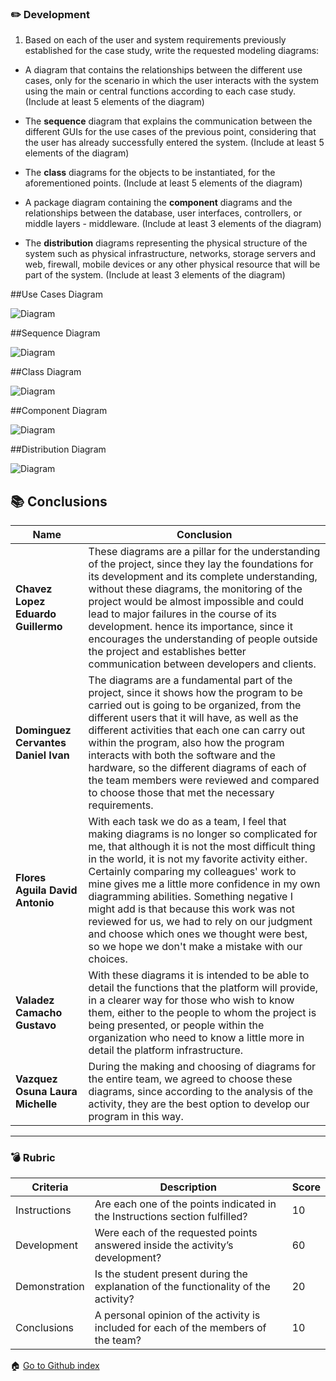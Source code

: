 ### :pencil2: Development

1. Based on each of the user and system requirements previously established for the case study, write the requested modeling diagrams:

+ A diagram that contains the relationships between the different use cases, only for the scenario in which the user interacts with the system using the main or central functions according to each case study. (Include at least 5 elements of the diagram)

+ The **sequence** diagram that explains the communication between the different GUIs for the use cases of the previous point, considering that the user has already successfully entered the system. (Include at least 5 elements of the diagram)

+ The **class** diagrams for the objects to be instantiated, for the aforementioned points. (Include at least 5 elements of the diagram)

+ A package diagram containing the **component** diagrams and the relationships between the database, user interfaces, controllers, or middle layers - middleware. (Include at least 3 elements of the diagram)

+ The **distribution** diagrams representing the physical structure of the system such as physical infrastructure, networks, storage servers and web, firewall, mobile devices or any other physical resource that will be part of the system. (Include at least 3 elements of the diagram)

##Use Cases Diagram

![Diagram](https://raw.githubusercontent.com/Eduardo17tec/AnalisisAvanzadoDeSoftware/main/Diagrams/C1.4_CasoDeUsoEnglish.png)


##Sequence Diagram

![Diagram](https://raw.githubusercontent.com/Eduardo17tec/AnalisisAvanzadoDeSoftware/main/Diagrams/C1.4_SecuenciaClienteEnglish.png)

##Class Diagram

![Diagram](https://raw.githubusercontent.com/Eduardo17tec/AnalisisAvanzadoDeSoftware/main/Diagrams/DiagramaClasesEnglish.png)

##Component Diagram

![Diagram](https://raw.githubusercontent.com/Eduardo17tec/AnalisisAvanzadoDeSoftware/main/Diagrams/DiagramaComponentesEnglish.png)

##Distribution Diagram

![Diagram](https://raw.githubusercontent.com/Eduardo17tec/AnalisisAvanzadoDeSoftware/main/Diagrams/C1.5_DiagramaDistribucionEnglish.png)

## :books: Conclusions 


|Name|Conclusion|
|---|---|
|**Chavez Lopez Eduardo Guillermo**|These diagrams are a pillar for the understanding of the project, since they lay the foundations for its development and its complete understanding, without these diagrams, the monitoring of the project would be almost impossible and could lead to major failures in the course of its development. hence its importance, since it encourages the understanding of people outside the project and establishes better communication between developers and clients.|
|**Dominguez Cervantes Daniel Ivan**|The diagrams are a fundamental part of the project, since it shows how the program to be carried out is going to be organized, from the different users that it will have, as well as the different activities that each one can carry out within the program, also how the program interacts with both the software and the hardware, so the different diagrams of each of the team members were reviewed and compared to choose those that met the necessary requirements.|
|**Flores Aguila David Antonio**|With each task we do as a team, I feel that making diagrams is no longer so complicated for me, that although it is not the most difficult thing in the world, it is not my favorite activity either. Certainly comparing my colleagues' work to mine gives me a little more confidence in my own diagramming abilities. Something negative I might add is that because this work was not reviewed for us, we had to rely on our judgment and choose which ones we thought were best, so we hope we don't make a mistake with our choices.|
|**Valadez Camacho Gustavo**|With these diagrams it is intended to be able to detail the functions that the platform will provide, in a clearer way for those who wish to know them, either to the people to whom the project is being presented, or people within the organization who need to know a little more in detail the platform infrastructure.|
|**Vazquez Osuna Laura Michelle**|During the making and choosing of diagrams for the entire team, we agreed to choose these diagrams, since according to the analysis of the activity, they are the best option to develop our program in this way.|


___

### :bomb: Rubric
 
| Criteria     | Description                                                                                  | Score |
| ------------- | -------------------------------------------------------------------------------------------- | ------- |
| Instructions | Are each one of the points indicated in the Instructions section fulfilled?  | 10 |
| Development    | Were each of the requested points answered inside the activity’s development?     | 60  |
| Demonstration| Is the student present during the explanation of the functionality of the activity?   | 20 |
| Conclusions   |A personal opinion of the activity is included for each of the members of the team?  | 10  |
 
 
:house: [Go to Github index](https://github.com/Eduardo17tec/AnalisisAvanzadoDeSoftware)
